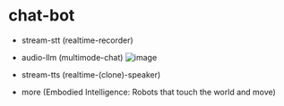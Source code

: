 # chat-bot
- stream-stt (realtime-recorder)
- audio-llm (multimode-chat)
![image](https://github.com/weedge/chat-bot/assets/1203957/08f731d5-af49-4038-a28c-6a493d926839)

- stream-tts (realtime-(clone)-speaker)

- more (Embodied Intelligence: Robots that touch the world and move)